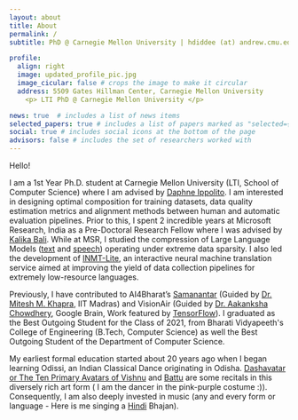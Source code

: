 ```yaml
---
layout: about
title: About
permalink: /
subtitle: PhD @ Carnegie Mellon University | hdiddee (at) andrew.cmu.edu

profile:
  align: right
  image: updated_profile_pic.jpg
  image_cicular: false # crops the image to make it circular
  address: 5509 Gates Hillman Center, Carnegie Mellon University 
    <p> LTI PhD @ Carnegie Mellon University </p>

news: true  # includes a list of news items
selected_papers: true # includes a list of papers marked as "selected={true}"
social: true # includes social icons at the bottom of the page
advisors: false # includes the set of researchers worked with
---
```


Hello!

I am a 1st Year Ph.D. student at Carnegie Mellon University (LTI, School of Computer Science) where I am advised by [Daphne Ippolito](https://www.daphnei.com). I am interested in designing optimal composition for training datasets, data quality estimation metrics and alignment methods between human and automatic evaluation pipelines. Prior to this, I spent 2 incredible years at Microsoft Research, India as a Pre-Doctoral Research Fellow where I was advised by [Kalika Bali](https://www.microsoft.com/en-us/research/people/kalikab/). While at MSR, I studied the compression of Large Language Models ([text](https://aclanthology.org/2022.wmt-1.80/) and [speech](https://github.com/karya-inc/Karya-MSRI-AmericasNLP)) operating under extreme data sparsity. I also led the development of [INMT-Lite](https://github.com/microsoft/INMT-lite), an interactive neural machine translation service aimed at improving the yield of data collection pipelines for extremely low-resource languages.

Previously, I have contributed to AI4Bharat’s [Samanantar](https://arxiv.org/abs/2104.05596) (Guided by [Dr. Mitesh M. Khapra](https://www.cse.iitm.ac.in/~miteshk/), IIT Madras) and VisionAir (Guided by [Dr. Aakanksha Chowdhery](https://research.google/people/105776/), Google Brain, Work featured by [TensorFlow](https://blog.tensorflow.org/2020/02/visionair-using-federated-learning-to-estimate-airquality-tensorflow-api-java.html)). I graduated as the Best Outgoing Student for the Class of 2021, from Bharati Vidyapeeth's College of Engineering (B.Tech, Computer Science) as well the Best Outgoing Student of the Department of Computer Science.

My earliest formal education started about 20 years ago when I began learning Odissi, an Indian Classical Dance originating in Odisha. [Dashavatar or The Ten Primary Avatars of Vishnu](https://www.youtube.com/watch?v=ZbV-Zkr7J5M&list=PLtiP2QZNNEeqmAWEsj4Y-N-D3sYh5BnAa&t=163s) and [Battu](https://youtu.be/icBmrUi6XCI?list=PLtiP2QZNNEeqmAWEsj4Y-N-D3sYh5BnAa&t=129) are some recitals in this diversely rich art form ( I am the dancer in the pink-purple costume :)). Consequently, I am also deeply invested in music (any and every form or language - Here is me singing a [Hindi](https://youtu.be/mxkangZmVx0?list=PLtiP2QZNNEeqmAWEsj4Y-N-D3sYh5BnAa&t=50) Bhajan). 
